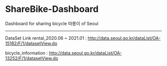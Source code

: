 # ShareBike-Dashboard

Dashboard for sharing bicycle 따릉이 of Seoul

***

DataSet Link 
rental_2020.06 ~ 2021.01 : http://data.seoul.go.kr/dataList/OA-15182/F/1/datasetView.do

bicycle_information : http://data.seoul.go.kr/dataList/OA-13252/F/1/datasetView.do